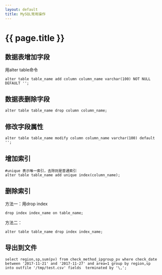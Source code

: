 ```yaml
---
layout: default
title: MySQL常用操作
---
```


# {{ page.title }}


## 数据表增加字段
用alter table命令
```
alter table table_name add column column_name varchar(100) NOT NULL DEFAULT '';
```

## 数据表删除字段
```
alter table table_name drop column column_name;
```

## 修改字段属性
```
alter table table_name modify column column_name varchar(100) default '';
```

## 增加索引
```
#unique 表示唯一索引，去除则是普通索引
alter table table_name add unique index(column_name);
```

## 删除索引
方法一：用drop index
```
drop index index_name on table_name;
```

方法二：
```
alter table table_name drop index index_name;
```

## 导出到文件
```
select region,sp,sum(pv) from check_method_ipgroup_pv where check_date between '2017-11-21' and '2017-11-27' and area=1 group by region,sp into outfile '/tmp/test.csv' fields  terminated by '\,';
```
